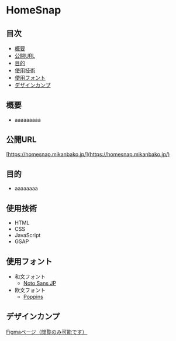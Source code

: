 # HomeSnap<!-- omit in toc -->

## 目次<!-- omit in toc -->
- [概要](#概要)
- [公開URL](#公開url)
- [目的](#目的)
- [使用技術](#使用技術)
- [使用フォント](#使用フォント)
- [デザインカンプ](#デザインカンプ)

## 概要
* aaaaaaaaa

## 公開URL
[https://homesnap.mikanbako.jp/](https://homesnap.mikanbako.jp/)

## 目的
* aaaaaaaa

## 使用技術
* HTML
* CSS
* JavaScript
* GSAP

## 使用フォント
* 和文フォント
  * [Noto Sans JP](https://fonts.google.com/noto/specimen/Noto+Sans+JP)
* 欧文フォント
  * [Poppins](https://fonts.google.com/specimen/Poppins)

## デザインカンプ
[Figmaページ（閲覧のみ可能です）](https://www.figma.com/design/O07zILaVA9NIQKxaahI3ZX/HomeSnap?node-id=0-1&t=7doAIWqjAzAALk0M-1)
